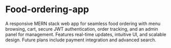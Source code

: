 # Food-ordering-app
A responsive MERN stack web app for seamless food ordering with menu browsing, cart, secure JWT authentication, order tracking, and an admin panel for management. Features real-time updates, intuitive UI, and scalable design. Future plans include payment integration and advanced search.
